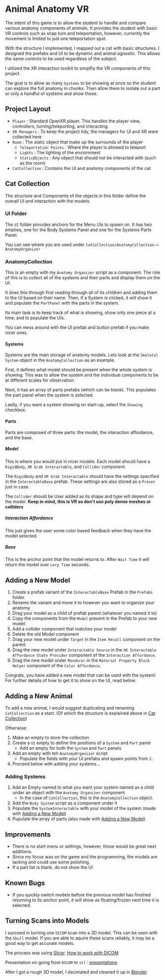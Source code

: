 # Animal Anatomy VR

The intent of this game is to allow the student to handle and compare various 
anatomy components of animals. It provides the student with basic VR controls
such as snap turn and teleportation, however, currently the movement is 
limited to just one teleportation spot.

With the structure I implemented, I mapped out a cat with basic structures.
I designed the prefabs and UI to be dynamic and animal agnostic. This allows
the same controls to be used regardless of the subject.

I utilized the XR interaction toolkit to simplfiy the VR components of this
project.

The goal is to allow as many `Systems` to be showing at once so the student
can explore the full anatomy in chunks. Then allow them to isolate out a part
or only a handful of systems and show those.

## Project Layout

- `Player` : Standard OpenXR player. This handles the player view, controllers,
turning/teleporting, and interacting.
- `XR Managers` : To keep the project tidy, the managers for UI and XR were 
collected here
- `Room` : The static object that make up the surrounds of the player
	- `Teleportation Points` : Where the player is allowed to teleport
	- `Lights` : The lighting of the enviornment
	- `StaticObjects` : Any object that should not be interacted with (such as the
	room)
- `CatCollection` : Contains the UI and anatomy components of the cat


## Cat Collection

The structure and Components of the objects in this folder define the overall
UI and interaction with the models.

### UI Folder

The `UI` folder provides anchors for the Menu UIs to spawn on. It has
two empties, one for the Body Systems Panel and one for the Systems Parts Panel.

You can see where you are used under `CatCollection/AnatomyCollection->
AnatomyOrganizer`

### AnatomyCollection

This is an empty with my `Anatomy Organizer` script as a component. The role
of this is to collect all of the systems and their parts and display them
on the UI. 

It does this through first reading through all of its children and adding them 
to the UI based on their name. Then, if a System is clicked, it will show it 
and populate the `PartPanel` with the parts in the system. 

Its main task is to keep track of what is showing, show only one piece at a 
time, and to populate the UIs. 

You can mess around with the UI prefab and button prefab if you make nicer ones.

#### Systems

Systems are the main storage of anatomy models. Lets look at the `Skeletal System`
object in the `AnatomyCollection` as an example.

First, it defines what model should be present when the whole system is showing. 
This was to allow the system and the individual components to be at different 
scales for observation.

Next, it has an array of parts prefabs (which can be blank). This populates the 
part panel when the system is selected. 

Lastly, if you want a system showing on start-up, select the `Showing` checkbox.

#### Parts

Parts are composed of three parts: the model, the interaction affordance, and 
the base.

##### Model

This is where you would put in nicer models. Each model should have a `RigidBody`, 
`XR Grab Interactable`, and `Collider` component. 

The `RigidBody` and `XR Grab Interactable` should have the settings specified in the
`InteractableBase` prefab. These settings are also stored as a `Preset` just in case.

The `Collider` should be User added as its shape and type will depend on the model. 
**Keep in mind, this is VR so don't use poly dense meshes or colliders**

##### Interaction Affordance

This just gives the user some color based feedback when they have the model selected.

##### Base

This is the anchor point that the model returns to. After `Wait Time` it will return 
the model over `Lerp Time` seconds. 

## Adding a New Model

1. Create a prefab variant of the `InteractableBase` Prefab in the `Prefabs`
folder.
2. Rename the variant and move it to however you want to organize your anatomy.
3. Drag your model as a child of prefab parent (whatever you named it to)
4. Copy the components from the `Model` present in the Prefab to your new model.
5. Add a collider component that matches your model
6. Delete the old Model component
7. Drag your new model under `Target` in the `Item Recall` component on the parent
8. Drag the new model under `Interactable Source` in the 
`XR Interactable Affordance State Provider` component of the `Interaction Affordance`.
9. Drag the new model under `Renderer` in the `Material Property Block Helper` 
component of the `Color Affordance`.

Congrats, you have added a new model that can be used with the system! For further 
details of how to get it to show on the UI, read below.

## Adding a New Animal

To add a new animal, I would suggest duplicating and renaming `CatCollection`
as a start. (Of which the structure is explained above in [Cat Collection](#cat-collection))

Otherwise:

1. Make an empty to store the collection
2. Create a `UI` empty to define the positions of a `System` and `Part` panel
	- Add an empty for both the `System` and `Part` panels
3. Add an empty with teh `AnatomyOrganizer` script
	- Populate the fields with your UI prefabs and spawn points from `2.`
4. Proceed below with adding your systems...

### Adding Systems

1. Add an Empty named to what you want your system named as a child under an object with 
the `Anatomy Organizer` component
	- In the case of `CatCollection`, this is the `AnatomyCollection` object.
2. Add the `Body System` script as a component under it
3. Populate the `SystemInteractable` with your model of the system (made with [Adding a New Model](#adding-a-new-model))
4. Pupulate the array of parts (also made with [Adding a New Model](#adding-a-new-model))

## Improvements

- There is no start menu or settings, however, those would be great next 
additions.
- Since my focus was on the game and the programming, the models are lacking
and could use some polishing.
- If a part list is blank, do not show the UI

## Known Bugs

- If you quickly switch models before the previous model has finished returning to
its anchor point, it will show as floating/frozen next time it is selected.

## Turning Scans into Models

I succeed in turning one `DICOM` scan into a 3D model. This can be seen with the `Skull` model.
If you are able to aquire these scans reliably, it may be a good way to get accurate models.

The process was using [Slicer](https://www.slicer.org/). [How to work with DICOM](https://slicer.readthedocs.io/en/latest/user_guide/modules/dicom.html)

Presentation on going from `DICOM` to `stl` : [presentations](https://www.slicer.org/wiki/Documentation/Nightly/Training#Segmentation_for_3D_printing)

After I got a rough 3D model, I decimated and cleaned it up in [Blender](https://www.blender.org/)
